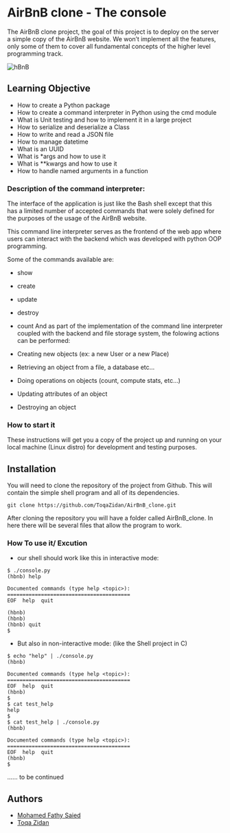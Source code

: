 
# AirBnB clone - The console

The AirBnB clone project, the goal of this project is to deploy on the server a simple copy of the AirBnB website. We won’t implement all the features, only some of them to cover all fundamental concepts of the higher level programming track.

![hBnB](https://raw.githubusercontent.com/monoprosito/AirBnB_clone/feature/console/hBnB.png)

## Learning Objective

- How to create a Python package
- How to create a command interpreter in Python using the cmd module
- What is Unit testing and how to implement it in a large project
- How to serialize and deserialize a Class
- How to write and read a JSON file
- How to manage datetime
- What is an UUID
- What is *args and how to use it
- What is **kwargs and how to use it
- How to handle named arguments in a function

### Description of the command interpreter:
The interface of the application is just like the Bash shell except that this has a limited number of accepted commands that were solely defined for the purposes of the usage of the AirBnB website.

This command line interpreter serves as the frontend of the web app where users can interact with the backend which was developed with python OOP programming.

Some of the commands available are:

- show
- create
- update
- destroy
- count
And as part of the implementation of the command line interpreter coupled with the backend and file storage system, the folowing actions can be performed:

- Creating new objects (ex: a new User or a new Place)
- Retrieving an object from a file, a database etc…
- Doing operations on objects (count, compute stats, etc…)
- Updating attributes of an object
- Destroying an object

### How to start it
These instructions will get you a copy of the project up and running on your local machine (Linux distro) for development and testing purposes.







## Installation

You will need to clone the repository of the project from Github. This will contain the simple shell program and all of its dependencies.
```
git clone https://github.com/ToqaZidan/AirBnB_clone.git
```
After cloning the repository you will have a folder called AirBnB_clone. In here there will be several files that allow the program to work.

### How To use it/ Excution

- our shell should work like this in interactive mode:

```
$ ./console.py
(hbnb) help

Documented commands (type help <topic>):
========================================
EOF  help  quit

(hbnb) 
(hbnb) 
(hbnb) quit
$
```

- But also in non-interactive mode: (like the Shell project in C)
```
$ echo "help" | ./console.py
(hbnb)

Documented commands (type help <topic>):
========================================
EOF  help  quit
(hbnb) 
$
$ cat test_help
help
$
$ cat test_help | ./console.py
(hbnb)

Documented commands (type help <topic>):
========================================
EOF  help  quit
(hbnb) 
$
```
...... to be continued 




## Authors

- [Mohamed Fathy Saied](https://github.com/mohamed-Fathy1)
- [Toqa Zidan](https://github.com/ToqaZidan)
